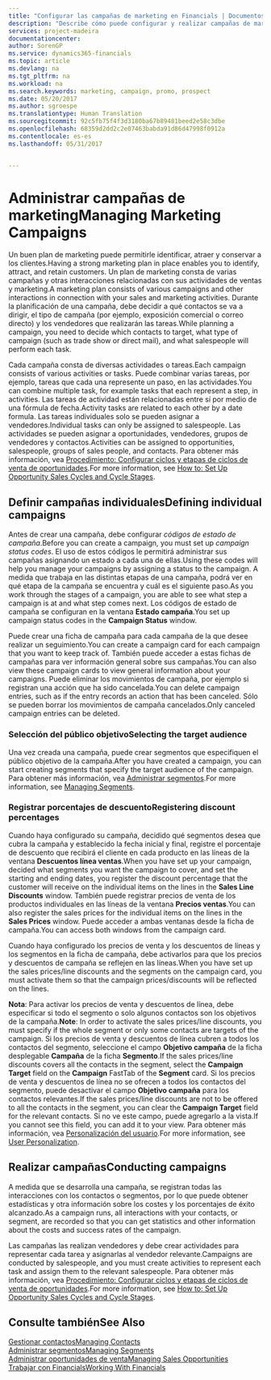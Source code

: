 ```yaml
---
title: "Configurar las campañas de marketing en Financials | Documentos de Microsoft"
description: "Describe cómo puede configurar y realizar campañas de marketing en Dynamics 365 for Financials"
services: project-madeira
documentationcenter: 
author: SorenGP
ms.service: dynamics365-financials
ms.topic: article
ms.devlang: na
ms.tgt_pltfrm: na
ms.workload: na
ms.search.keywords: marketing, campaign, promo, prospect
ms.date: 05/20/2017
ms.author: sgroespe
ms.translationtype: Human Translation
ms.sourcegitcommit: 92c5fb75f4f3d3180ba67b89481beed2e58c3dbe
ms.openlocfilehash: 68359d2dd2c2e07463babda91d86d47998f0912a
ms.contentlocale: es-es
ms.lasthandoff: 05/31/2017


---
```

# <a name="managing-marketing-campaigns"></a><span data-ttu-id="fa248-103">Administrar campañas de marketing</span><span class="sxs-lookup"><span data-stu-id="fa248-103">Managing Marketing Campaigns</span></span>
<span data-ttu-id="fa248-104">Un buen plan de marketing puede permitirle identificar, atraer y conservar a los clientes.</span><span class="sxs-lookup"><span data-stu-id="fa248-104">Having a strong marketing plan in place enables you to identify, attract, and retain customers.</span></span> <span data-ttu-id="fa248-105">Un plan de marketing consta de varias campañas y otras interacciones relacionadas con sus actividades de ventas y marketing.</span><span class="sxs-lookup"><span data-stu-id="fa248-105">A marketing plan consists of various campaigns and other interactions in connection with your sales and marketing activities.</span></span> <span data-ttu-id="fa248-106">Durante la planificación de una campaña, debe decidir a qué contactos se va a dirigir, el tipo de campaña (por ejemplo, exposición comercial o correo directo) y los vendedores que realizarán las tareas.</span><span class="sxs-lookup"><span data-stu-id="fa248-106">While planning a campaign, you need to decide which contacts to target, what type of campaign (such as trade show or direct mail), and what salespeople will perform each task.</span></span>

<span data-ttu-id="fa248-107">Cada campaña consta de diversas actividades o tareas.</span><span class="sxs-lookup"><span data-stu-id="fa248-107">Each campaign consists of various activities or tasks.</span></span> <span data-ttu-id="fa248-108">Puede combinar varias tareas, por ejemplo, tareas que cada una represente un paso, en las actividades.</span><span class="sxs-lookup"><span data-stu-id="fa248-108">You can combine multiple task, for example tasks that each represent a step, in activities.</span></span> <span data-ttu-id="fa248-109">Las tareas de actividad están relacionadas entre sí por medio de una fórmula de fecha.</span><span class="sxs-lookup"><span data-stu-id="fa248-109">Activity tasks are related to each other by a date formula.</span></span> <span data-ttu-id="fa248-110">Las tareas individuales solo se pueden asignar a vendedores.</span><span class="sxs-lookup"><span data-stu-id="fa248-110">Individual tasks can only be assigned to salespeople.</span></span> <span data-ttu-id="fa248-111">Las actividades se pueden asignar a oportunidades, vendedores, grupos de vendedores y contactos.</span><span class="sxs-lookup"><span data-stu-id="fa248-111">Activities can be assigned to opportunities, salespeople, groups of sales people, and contacts.</span></span> <span data-ttu-id="fa248-112">Para obtener más información, vea [Procedimiento: Configurar ciclos y etapas de ciclos de venta de oportunidades](marketing-how-setup-opportunity-sales-cycles-stages.md).</span><span class="sxs-lookup"><span data-stu-id="fa248-112">For more information, see [How to: Set Up Opportunity Sales Cycles and Cycle Stages](marketing-how-setup-opportunity-sales-cycles-stages.md).</span></span>

## <a name="defining-individual-campaigns"></a><span data-ttu-id="fa248-113">Definir campañas individuales</span><span class="sxs-lookup"><span data-stu-id="fa248-113">Defining individual campaigns</span></span>
<span data-ttu-id="fa248-114">Antes de crear una campaña, debe configurar *códigos de estado de campaña*.</span><span class="sxs-lookup"><span data-stu-id="fa248-114">Before you can create a campaign, you must set up *campaign status codes*.</span></span> <span data-ttu-id="fa248-115">El uso de estos códigos le permitirá administrar sus campañas asignando un estado a cada una de ellas.</span><span class="sxs-lookup"><span data-stu-id="fa248-115">Using these codes will help you manage your campaigns by assigning a status to the campaign.</span></span> <span data-ttu-id="fa248-116">A medida que trabaja en las distintas etapas de una campaña, podrá ver en qué etapa de la campaña se encuentra y cuál es el siguiente paso.</span><span class="sxs-lookup"><span data-stu-id="fa248-116">As you work through the stages of a campaign, you are able to see what step a campaign is at and what step comes next.</span></span> <span data-ttu-id="fa248-117">Los códigos de estado de campaña se configuran en la ventana **Estado campaña**.</span><span class="sxs-lookup"><span data-stu-id="fa248-117">You set up campaign status codes in the **Campaign Status** window.</span></span>

<span data-ttu-id="fa248-118">Puede crear una ficha de campaña para cada campaña de la que desee realizar un seguimiento.</span><span class="sxs-lookup"><span data-stu-id="fa248-118">You can create a campaign card for each campaign that you want to keep track of.</span></span> <span data-ttu-id="fa248-119">También puede acceder a estas fichas de campañas para ver información general sobre sus campañas.</span><span class="sxs-lookup"><span data-stu-id="fa248-119">You can also view these campaign cards to view general information about your campaigns.</span></span>
<span data-ttu-id="fa248-120">Puede eliminar los movimientos de campaña, por ejemplo si registran una acción que ha sido cancelada.</span><span class="sxs-lookup"><span data-stu-id="fa248-120">You can delete campaign entries, such as if the entry records an action that has been canceled.</span></span> <span data-ttu-id="fa248-121">Sólo se pueden borrar los movimientos de campaña cancelados.</span><span class="sxs-lookup"><span data-stu-id="fa248-121">Only canceled campaign entries can be deleted.</span></span>

### <a name="selecting-the-target-audience"></a><span data-ttu-id="fa248-122">Selección del público objetivo</span><span class="sxs-lookup"><span data-stu-id="fa248-122">Selecting the target audience</span></span>
<span data-ttu-id="fa248-123">Una vez creada una campaña, puede crear segmentos que especifiquen el público objetivo de la campaña.</span><span class="sxs-lookup"><span data-stu-id="fa248-123">After you have created a campaign, you can start creating segments that specify the target audience of the campaign.</span></span> <span data-ttu-id="fa248-124">Para obtener más información, vea [Administrar segmentos](marketing-segments.md).</span><span class="sxs-lookup"><span data-stu-id="fa248-124">For more information, see [Managing Segments](marketing-segments.md).</span></span>

### <a name="registering-discount-percentages"></a><span data-ttu-id="fa248-125">Registrar porcentajes de descuento</span><span class="sxs-lookup"><span data-stu-id="fa248-125">Registering discount percentages</span></span>
<span data-ttu-id="fa248-126">Cuando haya configurado su campaña, decidido qué segmentos desea que cubra la campaña y establecido la fecha inicial y final, registre el porcentaje de descuento que recibirá el cliente en cada producto en las líneas de la ventana **Descuentos línea ventas**.</span><span class="sxs-lookup"><span data-stu-id="fa248-126">When you have set up your campaign, decided what segments you want the campaign to cover, and set the starting and ending dates, you register the discount percentage that the customer will receive on the individual items on the lines in the **Sales Line Discounts** window.</span></span> <span data-ttu-id="fa248-127">También puede registrar precios de venta de los productos individuales en las líneas de la ventana **Precios ventas**.</span><span class="sxs-lookup"><span data-stu-id="fa248-127">You can also register the sales prices for the individual items on the lines in the **Sales Prices** window.</span></span> <span data-ttu-id="fa248-128">Puede acceder a ambas ventanas desde la ficha de campaña.</span><span class="sxs-lookup"><span data-stu-id="fa248-128">You can access both windows from the campaign card.</span></span>

 <span data-ttu-id="fa248-129">Cuando haya configurado los precios de venta y los descuentos de líneas y los segmentos en la ficha de campaña, debe activarlos para que los precios y descuentos de campaña se reflejen en las líneas.</span><span class="sxs-lookup"><span data-stu-id="fa248-129">When you have set up the sales prices/line discounts and the segments on the campaign card, you must activate them so that the campaign prices/discounts will be reflected on the lines.</span></span>

<span data-ttu-id="fa248-130">**Nota**: Para activar los precios de venta y descuentos de línea, debe especificar si todo el segmento o solo algunos contactos son los objetivos de la campaña.</span><span class="sxs-lookup"><span data-stu-id="fa248-130">**Note**: In order to activate the sales prices/line discounts, you must specify if the whole segment or only some contacts are targets of the campaign.</span></span> <span data-ttu-id="fa248-131">Si los precios de venta y descuentos de línea cubren a todos los contactos del segmento, seleccione el campo **Objetivo campaña** de la ficha desplegable **Campaña** de la ficha **Segmento**.</span><span class="sxs-lookup"><span data-stu-id="fa248-131">If the sales prices/line discounts covers all the contacts in the segment, select the **Campaign Target** field on the **Campaign** FastTab of the **Segment** card.</span></span>
<span data-ttu-id="fa248-132">Si los precios de venta y descuentos de línea no se ofrecen a todos los contactos del segmento, puede desactivar el campo **Objetivo campaña** para los contactos relevantes.</span><span class="sxs-lookup"><span data-stu-id="fa248-132">If the sales prices/line discounts are not to be offered to all the contacts in the segment, you can clear the **Campaign Target** field for the relevant contacts.</span></span> <span data-ttu-id="fa248-133">Si no ve este campo, puede agregarlo a la vista.</span><span class="sxs-lookup"><span data-stu-id="fa248-133">If you cannot see this field, you can add it to your view.</span></span> <span data-ttu-id="fa248-134">Para obtener más información, vea [Personalización del usuario](ui-user-personalization.md).</span><span class="sxs-lookup"><span data-stu-id="fa248-134">For more information, see [User Personalization](ui-user-personalization.md).</span></span>

## <a name="conducting-campaigns"></a><span data-ttu-id="fa248-135">Realizar campañas</span><span class="sxs-lookup"><span data-stu-id="fa248-135">Conducting campaigns</span></span>
<span data-ttu-id="fa248-136">A medida que se desarrolla una campaña, se registran todas las interacciones con los contactos o segmentos, por lo que puede obtener estadísticas y otra información sobre los costes y los porcentajes de éxito alcanzado.</span><span class="sxs-lookup"><span data-stu-id="fa248-136">As a campaign runs, all interactions with your contacts, or segment, are recorded so that you can get statistics and other information about the costs and success rates of the campaign.</span></span>

<span data-ttu-id="fa248-137">Las campañas las realizan vendedores y debe crear actividades para representar cada tarea y asignarlas al vendedor relevante.</span><span class="sxs-lookup"><span data-stu-id="fa248-137">Campaigns are conducted by salespeople, and you must create activities to represent each task and assign them to the relevant salespeople.</span></span> <span data-ttu-id="fa248-138">Para obtener más información, vea [Procedimiento: Configurar ciclos y etapas de ciclos de venta de oportunidades](marketing-how-setup-opportunity-sales-cycles-stages.md).</span><span class="sxs-lookup"><span data-stu-id="fa248-138">For more information, see [How to: Set Up Opportunity Sales Cycles and Cycle Stages](marketing-how-setup-opportunity-sales-cycles-stages.md).</span></span>

## <a name="see-also"></a><span data-ttu-id="fa248-139">Consulte también</span><span class="sxs-lookup"><span data-stu-id="fa248-139">See Also</span></span>
[<span data-ttu-id="fa248-140">Gestionar contactos</span><span class="sxs-lookup"><span data-stu-id="fa248-140">Managing Contacts</span></span>](marketing-contacts.md)  
[<span data-ttu-id="fa248-141">Administrar segmentos</span><span class="sxs-lookup"><span data-stu-id="fa248-141">Managing Segments</span></span>](marketing-segments.md)  
[<span data-ttu-id="fa248-142">Administrar oportunidades de venta</span><span class="sxs-lookup"><span data-stu-id="fa248-142">Managing Sales Opportunities</span></span>](marketing-manage-sales-opportunities.md)  
[<span data-ttu-id="fa248-143">Trabajar con Financials</span><span class="sxs-lookup"><span data-stu-id="fa248-143">Working With Financials</span></span>](ui-work-product.md)  

